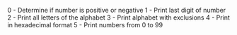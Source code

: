 0 - Determine if number is positive or negative
1 - Print last digit of number
2 - Print all letters of the alphabet
3 - Print alphabet with exclusions
4 - Print in hexadecimal format
5 - Print numbers from 0 to 99
